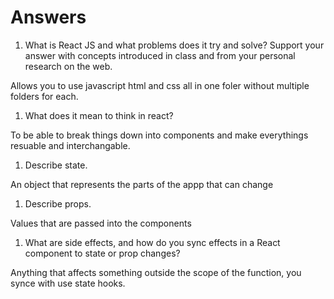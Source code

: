 # Answers

1. What is React JS and what problems does it try and solve? Support your answer with concepts introduced in class and from your personal research on the web.

Allows you to use javascript html and css all in one foler without multiple folders for each.

1. What does it mean to think in react?

To be able to break things down into components and make everythings resuable and interchangable.

1. Describe state.

An object that represents the parts of the appp that can change

1. Describe props.

Values that are passed into the components

1. What are side effects, and how do you sync effects in a React component to state or prop changes?

Anything that affects something outside the scope of the function, you synce with use state hooks.